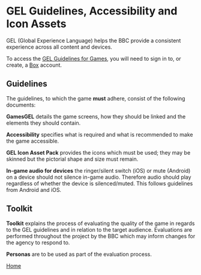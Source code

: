 # GEL Guidelines, Accessibility and Icon Assets

GEL (Global Experience Language) helps the BBC provide a consistent 
experience across all content and devices.

To access the [GEL Guidelines for Games], you will need to sign in to, or 
create, a [Box] account. 

## Guidelines

The guidelines, to which the game **must** adhere, consist of the 
following documents:

**GamesGEL** details the game screens, how they should be linked and the 
elements they should contain.

**Accessibility** specifies what is required and what is recommended to make 
the game accessible.

**GEL Icon Asset Pack** provides the icons which must be used; they may be 
skinned but the pictorial shape and size must remain.  

**In-game audio for devices** the ringer/silent switch (iOS) or mute (Android) on a device should not silence in-game audio. Therefore audio should play regardless of whether the device is silenced/muted. This follows guidelines from Android and iOS.

## Toolkit 

**Toolkit** explains the process of evaluating the quality of the game in 
regards to the GEL guidelines and in relation to the target audience. 
Evaluations are performed throughout the project by the BBC which may inform 
changes for the agency to respond to.

**Personas** are to be used as part of the evaluation process.

[GEL Guidelines for Games]: https://myshare.app.box.com/s/50s30ol589xf4lmd9xomucjxwrnu54e3
[Box]: https://www.box.com/en_GB

[Home](../README.md)
